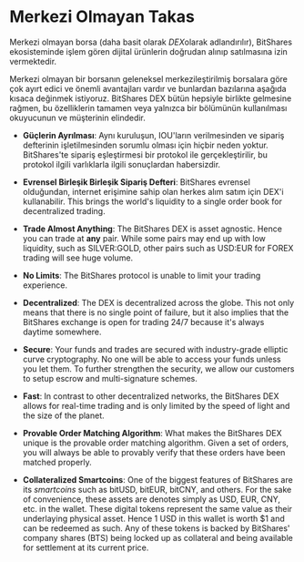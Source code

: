 # Merkezi Olmayan Takas

Merkezi olmayan borsa (daha basit olarak *DEX*olarak adlandırılır), BitShares ekosisteminde işlem gören dijital ürünlerin doğrudan alınıp satılmasına izin vermektedir.

Merkezi olmayan bir borsanın geleneksel merkezileştirilmiş borsalara göre çok ayırt edici ve önemli avantajları vardır ve bunlardan bazılarına aşağıda kısaca değinmek istiyoruz. BitShares DEX bütün hepsiyle birlikte gelmesine rağmen, bu özelliklerin tamamen veya yalnızca bir bölümünün kullanılması okuyucunun ve müşterinin elindedir.

* **Güçlerin Ayrılması**: Aynı kuruluşun, IOU'ların verilmesinden ve sipariş defterinin işletilmesinden sorumlu olması için hiçbir neden yoktur. BitShares'te sipariş eşleştirmesi bir protokol ile gerçekleştirilir, bu protokol ilgili varlıklarla ilgili sonuçlardan habersizdir.

* **Evrensel Birleşik Birleşik Sipariş Defteri**: BitShares evrensel olduğundan, internet erişimine sahip olan herkes alım satım için DEX'i kullanabilir. This brings the world's liquidity to a single order book for decentralized trading.

* **Trade Almost Anything**: The BitShares DEX is asset agnostic. Hence you can trade at **any** pair. While some pairs may end up with low liquidity, such as SILVER:GOLD, other pairs such as USD:EUR for FOREX trading will see huge volume.

* **No Limits**: The BitShares protocol is unable to limit your trading experience.

* **Decentralized**: The DEX is decentralized across the globe. This not only means that there is no single point of failure, but it also implies that the BitShares exchange is open for trading 24/7 because it's always daytime somewhere.

* **Secure**: Your funds and trades are secured with industry-grade elliptic curve cryptography. No one will be able to access your funds unless you let them. To further strengthen the security, we allow our customers to setup escrow and multi-signature schemes.

* **Fast**: In contrast to other decentralized networks, the BitShares DEX allows for real-time trading and is only limited by the speed of light and the size of the planet.

* **Provable Order Matching Algorithm**: What makes the BitShares DEX unique is the provable order matching algorithm. Given a set of orders, you will always be able to provably verify that these orders have been matched properly.

* **Collateralized Smartcoins**: One of the biggest features of BitShares are its *smartcoins* such as bitUSD, bitEUR, bitCNY, and others. For the sake of convenience, these assets are denotes simply as USD, EUR, CNY, etc. in the wallet. These digital tokens represent the same value as their underlaying physical asset. Hence 1 USD in this wallet is worth $1 and can be redeemed as such. Any of these tokens is backed by BitShares' company shares (BTS) being locked up as collateral and being available for settlement at its current price.